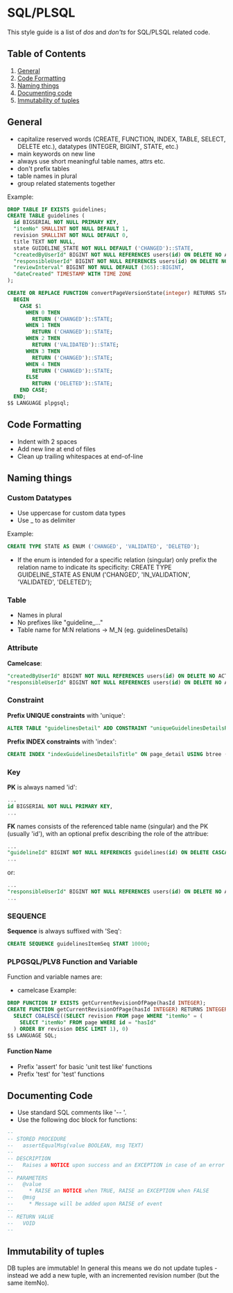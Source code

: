 # SQL/PLSQL
This style guide is a list of *dos* and *don'ts* for SQL/PLSQL related code.

## Table of Contents

1. [General](#general)
1. [Code Formatting](#code-formatting)
1. [Naming things](#naming-things)
1. [Documenting code](#documenting-code)
1. [Immutability of tuples](#immutability-of-tuples)

## General
* capitalize reserved words (CREATE, FUNCTION, INDEX, TABLE, SELECT, DELETE etc.), datatypes (INTEGER, BIGINT, STATE, etc.)
* main keywords on new line
* always use short meaningful table names, attrs etc.
* don't prefix tables
* table names in plural
* group related statements together

Example:
```sql
DROP TABLE IF EXISTS guidelines;
CREATE TABLE guidelines (
  id BIGSERIAL NOT NULL PRIMARY KEY,
  "itemNo" SMALLINT NOT NULL DEFAULT 1,
  revision SMALLINT NOT NULL DEFAULT 0,
  title TEXT NOT NULL,
  state GUIDELINE_STATE NOT NULL DEFAULT ('CHANGED')::STATE,
  "createdByUserId" BIGINT NOT NULL REFERENCES users(id) ON DELETE NO ACTION,
  "responsibleUserId" BIGINT NOT NULL REFERENCES users(id) ON DELETE NO ACTION,
  "reviewInterval" BIGINT NOT NULL DEFAULT (365)::BIGINT,
  "dateCreated" TIMESTAMP WITH TIME ZONE
);

CREATE OR REPLACE FUNCTION convertPageVersionState(integer) RETURNS STATE AS $$
  BEGIN
    CASE $1
      WHEN 0 THEN
        RETURN ('CHANGED')::STATE;
      WHEN 1 THEN
        RETURN ('CHANGED')::STATE;
      WHEN 2 THEN
        RETURN ('VALIDATED')::STATE;
      WHEN 3 THEN
        RETURN ('CHANGED')::STATE;
      WHEN 4 THEN
        RETURN ('CHANGED')::STATE;
      ELSE
        RETURN ('DELETED')::STATE;
    END CASE;
  END;
$$ LANGUAGE plpgsql;
```

## Code Formatting
* Indent with 2 spaces
* Add new line at end of files
* Clean up trailing whitespaces at end-of-line

## Naming things
### Custom Datatypes
* Use uppercase for custom data types
* Use _ to as delimiter

Example:
```sql
CREATE TYPE STATE AS ENUM ('CHANGED', 'VALIDATED', 'DELETED');
```

* If the enum is intended for a specific relation (singular) only prefix the relation name to indicate its specificity:
CREATE TYPE GUIDELINE_STATE AS ENUM ('CHANGED', 'IN_VALIDATION', 'VALIDATED', 'DELETED');

### Table
* Names in plural
* No prefixes like "guideline_..."
* Table name for M:N relations -> M_N (eg. guidelinesDetails)

### Attribute
__Camelcase__:
```sql
"createdByUserId" BIGINT NOT NULL REFERENCES users(id) ON DELETE NO ACTION,
"responsibleUserId" BIGINT NOT NULL REFERENCES users(id) ON DELETE NO ACTION,
```

### Constraint
__Prefix UNIQUE constraints__ with 'unique':
```sql
ALTER TABLE "guidelinesDetail" ADD CONSTRAINT "uniqueGuidelinesDetailsRevision" UNIQUE ("guidelinesId", "detailsId");
```

__Prefix INDEX constraints__ with 'index':
```sql
CREATE INDEX "indexGuidelinesDetailsTitle" ON page_detail USING btree (lower(title));
```

### Key
__PK__ is always named 'id':
```sql
...
id BIGSERIAL NOT NULL PRIMARY KEY,
...
```
__FK__ names consists of the referenced table name (singular) and the PK (usually 'id'), with an optional prefix describing the role of the attribue:
```sql
...
"guidelineId" BIGINT NOT NULL REFERENCES guidelines(id) ON DELETE CASCADE,
...
```

or:

```sql
...
"responsibleUserId" BIGINT NOT NULL REFERENCES users(id) ON DELETE NO ACTION,
...
```

### SEQUENCE
__Sequence__ is always suffixed with 'Seq':
```sql
CREATE SEQUENCE guidelinesItemSeq START 10000;
```

### PLPGSQL/PLV8 Function and Variable
Function and variable names are:
* camelcase
Example:
```sql
DROP FUNCTION IF EXISTS getCurrentRevisionOfPage(hasId INTEGER);
CREATE FUNCTION getCurrentRevisionOfPage(hasId INTEGER) RETURNS INTEGER AS $$
  SELECT COALESCE((SELECT revision FROM page WHERE "itemNo" = (
    SELECT "itemNo" FROM page WHERE id = "hasId"
  ) ORDER BY revision DESC LIMIT 1), 0)
$$ LANGUAGE SQL;
```

#### Function Name
* Prefix 'assert' for basic 'unit test like' functions
* Prefix 'test' for 'test' functions

## Documenting Code
* Use standard SQL comments like '-- '.
* Use the following doc block for functions:
```sql
--
-- STORED PROCEDURE
--   assertEqualMsg(value BOOLEAN, msg TEXT)
--
-- DESCRIPTION
--   Raises a NOTICE upon success and an EXCEPTION in case of an error
--
-- PARAMETERS
--   @value
--     * RAISE an NOTICE when TRUE, RAISE an EXCEPTION when FALSE
--   @msg
--     * Message will be added upon RAISE of event
--
-- RETURN VALUE
--   VOID
--
```

## Immutability of tuples
DB tuples are immutable! In general this means we do not update tuples - instead we add a new tuple, with an incremented revision number (but the same itemNo).
